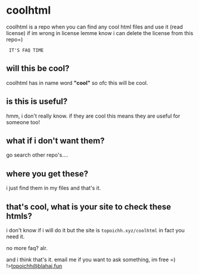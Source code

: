 # coolhtml
coolhtml is a repo when you can find any cool html files and use it (read license)
if im wrong in license lemme know i can delete the license from this repo=)

` IT'S FAQ TIME`

## will this be cool?
coolhtml has in name word **"cool"** so ofc this will be cool.

## is this is useful?
hmm, i don't really know. if they are cool this means they are useful for someone too!

## what if i don't want them?
go search other repo's....

## where you get these?
i just find them in my files and that's it.

## that's cool, what is your site to check these htmls?
i don't know if i will do it but the site is `topoichh.xyz/coolhtml` in fact you need it.

<p>no more faq? alr.</p>

and i think that's it.
email me if you want to ask something, im free =)
!>topoichh@blahaj.fun
